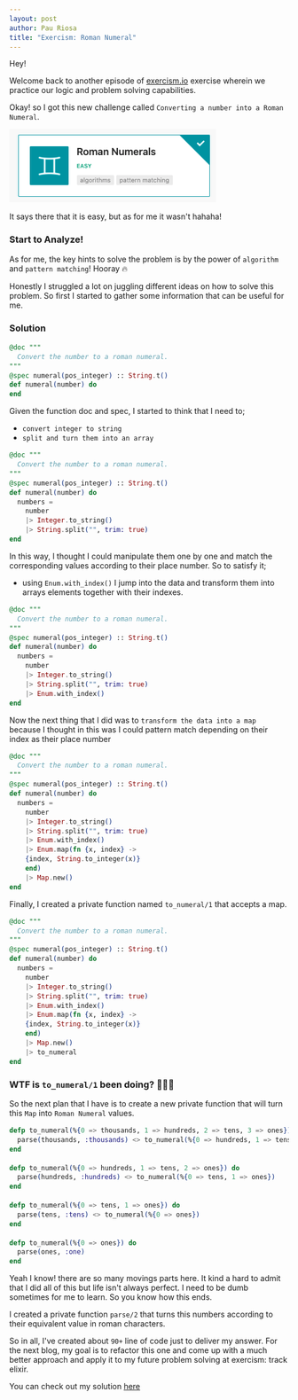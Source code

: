 ```yaml
---
layout: post
author: Pau Riosa
title: "Exercism: Roman Numeral"
---
```


Hey!

Welcome back to another episode of  [exercism.io](https://exercism.io) exercise wherein we practice our logic and problem solving capabilities.

Okay! so I got this new challenge called `Converting a number into a Roman Numeral`.

![figure 1 Exercism: Roman Numeral Challenge](/assets/images/roman-numeral.png)

It says there that it is easy, but as for me it wasn't hahaha!

### Start to Analyze!

As for me, the key hints to solve the problem is by the power of `algorithm` and `pattern matching`! Hooray 🔥

Honestly I struggled a lot on juggling different ideas on how to solve this problem. So first I started to gather some information that
can be useful for me.

### Solution

```elixir 
@doc """
  Convert the number to a roman numeral.
"""
@spec numeral(pos_integer) :: String.t()
def numeral(number) do
end
```

Given the function doc and spec, I started to think that I need to; 

- `convert integer to string`
- `split and turn them into an array`

```elixir
@doc """
  Convert the number to a roman numeral.
"""
@spec numeral(pos_integer) :: String.t()
def numeral(number) do
  numbers =
    number
    |> Integer.to_string()
    |> String.split("", trim: true)
end
```

In this way, I thought I could manipulate them one by one and match the corresponding values according to their place number.
So to satisfy it;

- using `Enum.with_index()` I jump into the data and transform them into arrays elements together with their indexes.

```elixir
@doc """
  Convert the number to a roman numeral.
"""
@spec numeral(pos_integer) :: String.t()
def numeral(number) do
  numbers =
    number
    |> Integer.to_string()
    |> String.split("", trim: true)
    |> Enum.with_index()
end
```

Now the next thing that I did was to `transform the data into a map` because I thought in this was I could pattern match depending on their
index as their place number
```elixir
@doc """
  Convert the number to a roman numeral.
"""
@spec numeral(pos_integer) :: String.t()
def numeral(number) do
  numbers =
    number
    |> Integer.to_string()
    |> String.split("", trim: true)
    |> Enum.with_index()
    |> Enum.map(fn {x, index} ->
    {index, String.to_integer(x)}
    end)
    |> Map.new()
end
```
Finally, I created a private function named `to_numeral/1` that accepts a map.
```elixir
@doc """
  Convert the number to a roman numeral.
"""
@spec numeral(pos_integer) :: String.t()
def numeral(number) do
  numbers =
    number
    |> Integer.to_string()
    |> String.split("", trim: true)
    |> Enum.with_index()
    |> Enum.map(fn {x, index} ->
    {index, String.to_integer(x)}
    end)
    |> Map.new()
    |> to_numeral
end
```


### WTF is `to_numeral/1` been doing? 🤫🤫🤫

So the next plan that I have is to create a new private function that will turn this `Map` into `Roman Numeral` values.
```elixir 
defp to_numeral(%{0 => thousands, 1 => hundreds, 2 => tens, 3 => ones}) do
  parse(thousands, :thousands) <> to_numeral(%{0 => hundreds, 1 => tens, 2 => ones})
end

defp to_numeral(%{0 => hundreds, 1 => tens, 2 => ones}) do
  parse(hundreds, :hundreds) <> to_numeral(%{0 => tens, 1 => ones})
end

defp to_numeral(%{0 => tens, 1 => ones}) do
  parse(tens, :tens) <> to_numeral(%{0 => ones})
end

defp to_numeral(%{0 => ones}) do
  parse(ones, :one)
end
```

Yeah I know! there are so many movings parts here. It kind a hard to admit that I did all of this but life isn't always perfect.
I need to be dumb sometimes for me to learn. So you know how this ends.

I created a private function `parse/2` that turns this numbers according to their  equivalent value in 
roman characters.

So in all, I've created about `90+` line of code just to deliver my answer. For the next blog, my goal is to refactor this one and come up with 
a much better approach and apply it to my future problem solving at exercism: track elixir.

You can check out my solution [here](https://exercism.io/tracks/elixir/exercises/roman-numerals/solutions/a9544a91745e4cbab45758624d52a925)
